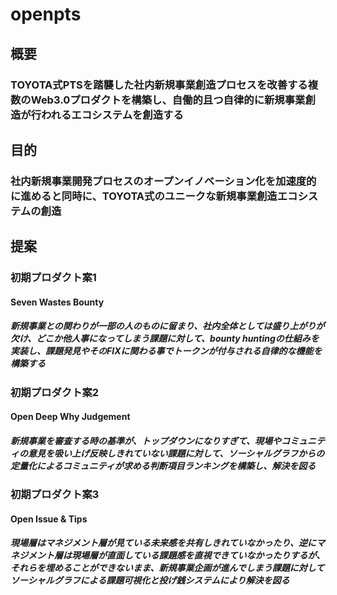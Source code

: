 # openpts

## 概要
### TOYOTA式PTSを踏襲した社内新規事業創造プロセスを改善する複数のWeb3.0プロダクトを構築し、自働的且つ自律的に新規事業創造が行われるエコシステムを創造する

## 目的
### 社内新規事業開発プロセスのオープンイノベーション化を加速度的に進めると同時に、TOYOTA式のユニークな新規事業創造エコシステムの創造

## 提案
### 初期プロダクト案1
#### Seven Wastes Bounty
##### 新規事業との関わりが一部の人のものに留まり、社内全体としては盛り上がりが欠け、どこか他人事になってしまう課題に対して、bounty huntingの仕組みを実装し、課題発見やそのFIXに関わる事でトークンが付与される自律的な機能を構築する
### 初期プロダクト案2
#### Open Deep Why Judgement
##### 新規事業を審査する時の基準が、トップダウンになりすぎて、現場やコミュニティの意見を吸い上げ反映しきれていない課題に対して、ソーシャルグラフからの定量化によるコミュニティが求める判断項目ランキングを構築し、解決を図る
### 初期プロダクト案3
#### Open Issue & Tips
##### 現場層はマネジメント層が見ている未来感を共有しきれていなかったり、逆にマネジメント層は現場層が直面している課題感を直視できていなかったりするが、それらを埋めることができないまま、新規事業企画が進んでしまう課題に対してソーシャルグラフによる課題可視化と投げ銭システムにより解決を図る
